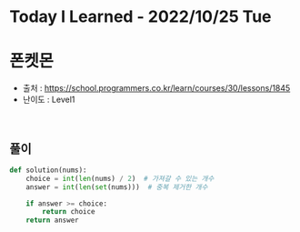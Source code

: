 # Today I Learned - 2022/10/25 Tue

# 폰켓몬
- 출처 : https://school.programmers.co.kr/learn/courses/30/lessons/1845
- 난이도 : Level1
<br>

## 풀이
```python
def solution(nums):
    choice = int(len(nums) / 2)  # 가져갈 수 있는 개수
    answer = int(len(set(nums)))  # 중복 제거한 개수

    if answer >= choice:
        return choice
    return answer
```
